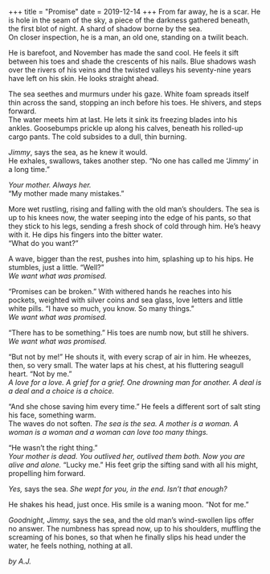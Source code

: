 +++
title = "Promise"
date = 2019-12-14
+++
From far away, he is a scar. He is hole in the seam of the sky, a piece of the darkness gathered beneath, the first blot of night. A shard of shadow borne by the sea.<br>
On closer inspection, he is a man, an old one, standing on a twilit beach.</p>
<p>He is barefoot, and November has made the sand cool. He feels it sift between his toes and shade the crescents of his nails. Blue shadows wash over the rivers of his veins and the twisted valleys his seventy-nine years have left on his skin. He looks straight ahead.<br>
<p>The sea seethes and murmurs under his gaze. White foam spreads itself thin across the sand, stopping an inch before his toes. He shivers, and steps forward.<br>
The water meets him at last. He lets it sink its freezing blades into his ankles. Goosebumps prickle up along his calves, beneath his rolled-up cargo pants. The cold subsides to a dull, thin burning.</p>
<p><em>Jimmy</em>, says the sea, as he knew it would.<br>
He exhales, swallows, takes another step. “No one has called me ‘Jimmy’ in a long time.”</p>
<p> <em>Your mother. Always her.</em><br>
“My mother made many mistakes.”</p>
<p>More wet rustling, rising and falling with the old man’s shoulders. The sea is up to his knees now, the water seeping into the edge of his pants, so that they stick to his legs, sending a fresh shock of cold through him. He’s heavy with it. He dips his fingers into the bitter water.<br>
“What do you want?”</p>
<p> A wave, bigger than the rest, pushes into him, splashing up to his hips. He stumbles, just a little. “Well?”<br>
<em> We want what was promised.</em></p>
<p>“Promises can be broken.” With withered hands he reaches into his pockets, weighted with silver coins and sea glass, love letters and little white pills. “I have so much, you know. So many things.”<br>
<em>We want what was promised.</em></p>
<p>“There has to be something.” His toes are numb now, but still he shivers.<br>
<em>We want what was promised.</em></p>
<p>“But not by me!” He shouts it, with every scrap of air in him. He wheezes, then, so very small. The water laps at his chest, at his fluttering seagull heart. “Not by me.”<br>
<em>A love for a love. A grief for a grief. One drowning man for another. A deal is a deal and a choice is a choice.</em></p>
<p>“And she chose saving him every time.” He feels a different sort of salt sting his face, something warm.<br>
The waves do not soften. <em>The sea is the sea. A mother is a woman. A woman is a woman and a woman can love too many things.</em></p>
<p>“He wasn’t the right thing.”<br>
<em> Your mother is dead. You outlived her, outlived them both. Now you are alive and alone.</em>
“Lucky me.” His feet grip the sifting sand with all his might, propelling him forward.</pr>
<p><em>Yes,</em> says the sea. <em>She wept for you, in the end. Isn’t that enough?</em><br>
<p>He shakes his head, just once. His smile is a waning moon. “Not for me.”</p>
<em>Goodnight, Jimmy,</em> says the sea, and the old man’s wind-swollen lips offer no answer. The numbness has spread now, up to his shoulders, muffling the screaming of his bones, so that when he finally slips his head under the water, he feels nothing, nothing at all.


<i>by A.J.</i>